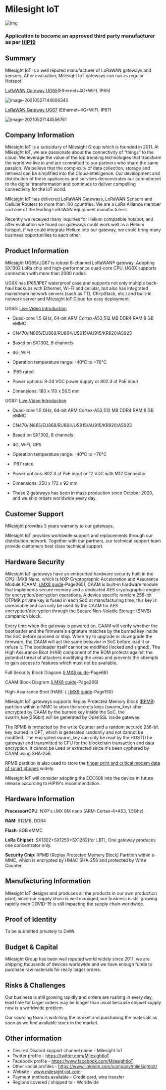 # Milesight IoT

![img](http://harry-image-md.oss-cn-hongkong.aliyuncs.com/img/2021/05/27/52032fa05c91c5ccdf1096896c41f547-clip_image002-40f5c2.jpg)

### Application to become an approved third party manufacturer as per [HIP19](https://github.com/helium/HIP/blob/master/0019-third-party-manufacturers.md)


## Summary

Milesight IoT is a well reputed manufacturer of LoRaWAN gateways and sensors. After evaluation, Milesight IoT gateways can run as regular Hotspot. 



[LoRaWAN Gateway UG65](https://www.milesight-iot.com/lorawan/gateway/ug65/)(Ethernet+4G+WIFI, IP65)

![image-20210527144606345](http://harry-image-md.oss-cn-hongkong.aliyuncs.com/img/2021/05/27/0fc2ec934c3fb66bfa016d55b608a480-image-20210527144606345-72264b.png)


 [LoRaWAN Gateway UG67](https://www.milesight-iot.com/lorawan/gateway/ug67/) (Ethernet+4G+WIFI, IP67)

![image-20210527144556761](http://harry-image-md.oss-cn-hongkong.aliyuncs.com/img/2021/05/27/f431b0b04177866e37e6d19bcc61e46c-image-20210527144556761-5e8fe4.png)


## Company Information

Milesight IoT is a subsidiary of Milesight Group which is founded in 2011. At Milesight IoT, we are passionate about the connectivity of “things” to the cloud. We leverage the value of the top trending technologies that transform the world we live in and are committed to our partners who share the same passion. We believe that the complexity of data collection, storage and retrieval can be simplified into the Cloud-intelligence. Our development and distribution of these appliances and services demonstrates our commitment to the digital transformation and continues to deliver compelling connectivity for the IoT world.

Milesight IoT has delivered LoRaWAN Gateways, LoRaWAN Sensors and Cellular Routers to more than 100 countries. We are a LoRa Alliance member and one of the leading LoRaWAN equipment manufacturers. 

Recently we received many inquiries for Helium compatible hotspot, and after evaluation we found our gateways could work well as a Helium hotspot, if we could integrate Helium into our gateway, we could bring many business opportunities to each other.



## Product Information

Milesight UG65/UG67 is robust 8-channel LoRaWAN® gateway. Adopting SX1302 LoRa chip and high-performance quad-core CPU, UG6X supports connection with more than 2000 nodes. 

UG6X has IP65/IP67 waterproof case and supports not only multiple back-haul backups with Ethernet, Wi-Fi and cellular, but also has integrated mainstream network servers (such as TTI, ChirpStack, etc.) and built-in network server and Milesight IoT Cloud for easy deployment.

 

UG65: [Live Video Introduction](https://www.youtube.com/watch?v=RMozMVlZQQc&list=PLb33srEEYIJbcm5VfG5PGRFy-XgTN6jEG&index=9)

- Quad-core 1.5 GHz, 64-bit ARM Cortex-A53,512 MB DDR4 RAM,8 GB eMMC

- CN470/IN865/EU868/RU864/US915/AU915/KR920/AS923

- Based on SX1302, 8 channels

- 4G, WIFI
- Operation temperature range: -40°C to +70°C

- IP65 rated

- Power options: 9-24 VDC power supply or  802.3 af PoE input

- Dimensions: 180 x 110 x 56.5 mm




UG67:  [Live Video Introduction](https://www.youtube.com/watch?v=yO7YfnvWJtQ&list=PLb33srEEYIJbcm5VfG5PGRFy-XgTN6jEG&index=2)

- Quad-core 1.5 GHz, 64-bit ARM Cortex-A53,512 MB DDR4 RAM,8 GB eMMC

- CN470/IN865/EU868/RU864/US915/AU915/KR920/AS923

- Based on SX1302, 8 channels

- 4G, WIFI, GPS
- Operation temperature range: -40°C to +70°C

- IP67 rated

- Power options: 802.3 af PoE input or 12 VDC with M12 Connector

- Dimensions: 250 x 172 x 92 mm

- These 2 gateways has been in mass production since October 2020, and we ship orders worldwide every day.



## Customer Support

Milesight provides 3 years warranty to our gateways.

Milesight IoT provides worldwide support and replacements through our distribution network. Together with our partners, our technical support team provide customers best class technical support.



## Hardware Security

Milesight IoT gateways have an embedded hardware security built in the CPU i.MX8 Nano, which is NXP Cryptographic Acceleration and Assurance Module (CAAM, [i.MX8 guide](http://resource.milesight-iot.com/files/IMX8MNSRM.pdf)-Page265), CAAM is built-in hardware module that implements secure memory and a dedicated AES cryptographic engine for encryption/decryption operations, A device specific random 256-bit OTPMK private key is fused in each SoC at manufacturing time, this key is unreadable and can only be used by the CAAM for AES encryption/decryption through the Secure Non-Volatile Storage (SNVS) companion block. 

Every time when the gateway is powered on, CAAM will verify whether the bootloader and the firmware's signature matches by the burned key inside the SoC before proceed or stop. When try to upgrade or downgrade the firmware, the CAAM will act the same behavior in SoC before load it or refuse it. The bootloader itself cannot be modified (locked and signed), The High Assurance Boot (HAB) component of the ROM protects against the potential
threat of attackers modifying the areas and prevents the attempts to gain access to features which must not be available.

Full Security Block Diagram ([i.MX8 guide](http://resource.milesight-iot.com/files/IMX8MNSRM.pdf)-Page68)

CAAM Block Diagram ([i.MX8 guide](http://resource.milesight-iot.com/files/IMX8MNSRM.pdf)-Page266)

High-Assurance Boot (HAB): ( [i.MX8 guide](http://resource.milesight-iot.com/files/IMX8MNSRM.pdf)-Page150)

Milesight IoT gateways supports Replay Protected Memory Block ([RPMB](https://lwn.net/Articles/682276/)) partition within e-MMC to store the secrets keys (swarm_key) after encrypted by CAAM by the burned key inside the SoC, the swarm_key(256bit) will be generated by OpenSSL inside gateway. 

The RPMB is protected by the write Counter and a random secured 256-bit key burned in OPT, which is generated randomly and not cannot be modified.  The encrypted swarm_key can only be read by the HOST(The gateway) and transmitted to CPU for the blockchain transaction and data encryption. It cannot be used or extracted since it's been cyphered by CAAM using SHA-256.

RPMB partition is also used to store the [finger print and critical modem data of smart phones](https://ieeexplore.ieee.org/document/7411305) widely.

Milesight IoT will consider adopting the ECC608 into the device in future release according to HIP19's recommendation.



## Hardware Information

**Processor/CPU**: NXP's  i.MX 8M nano (ARM-Cortex-4*A53, 1.5Ghz)

**RAM**: 512MB, DDR4

**Flash**: 8GB eMMC

**LoRa Chipset**: SX1302+SX1250+SX1262(for LBT), One gateway produces one concentrator only. 

**Security Chip**: RPMB (Replay Protected Memory Block) Partition within e-MMC, which is encrypted by HMAC SHA-256 and protected by Write Counter.

  

## Manufacturing Information

Milesight IoT designs and produces all the products in our own production plant, since our supply chain is well managed, our business is still growing rapidly even COVID-19 is still impacting the supply chain worldwide.

 

## Proof of Identity

To be submitted privately to DeWi.



## Budget & Capital

Milesight Group has been well reputed world widely since 2011, we are shipping thousands of devices worldwide and we have enough funds to purchase raw materials for really larger orders.



## Risks & Challenges

Our business is still growing rapidly and orders are rushing in every day, lead time for larger orders may be longer than usual because chipset supply now is a worldwide problem. 

Our sourcing team is watching the market and purchasing the materials as soon as we find available stock in the market.



## Other information

- Desired Discord support channel name - Milesight IoT
- Twitter profile - https://twitter.com/MilesightIoT
- Facebook profile - https://www.facebook.com/MilesightIoT
- Other social profiles - https://www.linkedin.com/company/milesightiot/
- Website -  www.milesight-iot.com
- Payment methods available - Credit card, wire transfer
- Regions covered / shipped to - Worldwide

 
